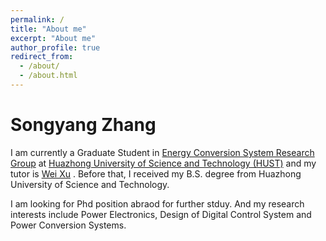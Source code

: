 ```yaml
---
permalink: /
title: "About me"
excerpt: "About me"
author_profile: true
redirect_from: 
  - /about/
  - /about.html
---
```


Songyang Zhang
=====
I am currently a Graduate Student in 
[Energy Conversion System Research Group](http://machinececs.seee.hust.edu.cn/ABOUT/Research_Group.htm)
at [Huazhong University of Science and Technology (HUST)](http://english.hust.edu.cn/) and my tutor is
[Wei Xu](http://machinececs.seee.hust.edu.cn/info/1037/1397.htm)
. Before that, I received my B.S. degree from Huazhong University of Science and Technology.

I am looking for Phd position abraod for further stduy. And my research interests include Power Electronics, Design of Digital Control System and  Power Conversion Systems.
